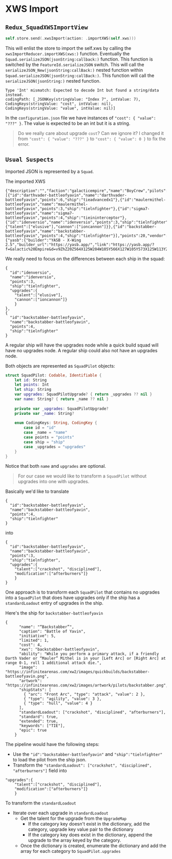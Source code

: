 #  XWS Import

## `Redux_SquadXWSImportView`

```swift
self.store.send(.xwsImport(action: .importXWS(self.xws)))
```

This will enlist the store to import the self.xws by calling the `xwsImportReducer.importXWS(xws:)` function.  Eventually the `Squad.serializeJSON(jsonString:callback:)` function.  This function is switched by the `FeatureId.serializeJSON` switch.  This will call the `serializeJSON_New(jsonString:callBack:)` nested function within `Squad.serializeJSON(jsonString:callBack:)`.  This function will call the `serializeJSON(jsonString:)` nested function.

```
Type 'Int' mismatch: Expected to decode Int but found a string/data instead.
codingPath: [_JSONKey(stringValue: "Index 7", intValue: 7), CodingKeys(stringValue: "cost", intValue: nil), CodingKeys(stringValue: "value", intValue: nil)]
```

In the `configuration.json` file we have instances of `"cost": { "value": "???" }`.  The value is expected to be an int but it is a string.

> Do we really care about upgrade `cost`?  Can we ignore it?
> I changed it from `"cost": { "value": "???" }` to `"cost": { "value": 0 }` to fix the error.


## `Usual Suspects`

Imported JSON is represented by a `Squad`.  

The imported XWS

```
{"description":"","faction":"galacticempire","name":"BoyCrew","pilots":[{"id":"darthvader-battleofyavin","name":"darthvader-battleofyavin","points":6,"ship":"tieadvancedx1"},{"id":"maulermithel-battleofyavin","name":"maulermithel-battleofyavin","points":3,"ship":"tielnfighter"},{"id":"sigma7-battleofyavin","name":"sigma7-battleofyavin","points":4,"ship":"tieininterceptor"},{"id":"idenversio","name":"idenversio","points":3,"ship":"tielnfighter","upgrades":{"talent":["elusive"],"cannon":["ioncannon"]}},{"id":"backstabber-battleofyavin","name":"backstabber-battleofyavin","points":4,"ship":"tielnfighter"}],"points":20,"vendor":{"yasb":{"builder":"YASB - X-Wing 2.5","builder_url":"https://yasb.app/","link":"https://yasb.app/?f=Galactic%20Empire&d=v9ZhZ20Z564X125W204W105Y566X127W105Y573X125W113Y218X119WW11WWY565X116W381W105&sn=BoyCrew&obs="}},"version":"10/28/2022"}
```
We really need to focus on the differences between each ship in the squad:
```
{
  "id":"idenversio",
  "name":"idenversio",
  "points":3,
  "ship":"tielnfighter",
  "upgrades":{
    "talent":["elusive"],
    "cannon":["ioncannon"]}
    }
},
{
  "id":"backstabber-battleofyavin",
  "name":"backstabber-battleofyavin",
  "points":4,
  "ship":"tielnfighter"
}
```
A regular ship will have the upgrades node while a quick build squad will have no upgrades node.
A regular ship could also not have an upgrades node.

Both objects are represented as `SquadPilot` objects:

```swift
struct SquadPilot: Codable, Identifiable {
    let id: String
    let points: Int
    let ship: String
    var upgrades: SquadPilotUpgrade? { return _upgrades ?? nil }
    var name: String? { return _name ?? nil }
    
    private var _upgrades: SquadPilotUpgrade?
    private var _name: String?
    
    enum CodingKeys: String, CodingKey {
        case id = "id"
        case _name = "name"
        case points = "points"
        case ship = "ship"
        case _upgrades = "upgrades"
    }
}
``` 
Notice that both `name` and `upgrades` are optional.


> For our case we would like to transform a `SquadPilot` without upgrades into one with upgrades.

Basically we'd like to translate 

```
{
  "id":"backstabber-battleofyavin",
  "name":"backstabber-battleofyavin",
  "points":4,
  "ship":"tielnfighter"
}
```
into
```
{
  "id":"backstabber-battleofyavin",
  "name":"backstabber-battleofyavin",
  "points":3,
  "ship":"tielnfighter",
  "upgrades":{
    "talent":["crackshot", "disciplined"],
    "modification":["afterburners"]}
    }
}
```

One approach is to transform each `SquadPilot` that contains no upgrades into a `SquadPilot` that does have upgrades only if the ship has a `standardLoadout` entry of upgrades in the ship.

Here's the ship for `backstabber-battleofyavin`

```
{
      "name": "“Backstabber”",
      "caption": "Battle of Yavin",
      "initiative": 5,
      "limited": 1,
      "cost": 4,
      "xws": "backstabber-battleofyavin",
      "ability": "While you perform a primary attack, if a friendly Darth Vader or “Mauler” Mithel is in your [Left Arc] or [Right Arc] at range 0-1, roll 1 additional attack die.",
      "image": "https://infinitearenas.com/xw2/images/quickbuilds/backstabber-battleofyavin.png",
      "artwork": "https://infinitearenas.com/xw2/images/artwork/pilots/backstabber.png",
      "shipStats": [
        { "arc": "Front Arc", "type": "attack", "value": 2 },
        { "type": "agility", "value": 3 },
        { "type": "hull", "value": 4 }
      ],
      "standardLoadout": ["crackshot", "disciplined", "afterburners"],
      "standard": true,
      "extended": true,
      "keywords": ["TIE"],
      "epic": true
    }
```

The pipeline would have the following steps:

- Use the `"id":"backstabber-battleofyavin"` and `"ship":"tielnfighter"` to load the pilot from the ship json.
- Transform the `"standardLoadout": ["crackshot", "disciplined", "afterburners"]` field into
```
"upgrades":{
    "talent":["crackshot", "disciplined"],
    "modification":["afterburners"]}
    }
```
To transform the `standardLoadout`
- Iterate over each upgrade in `standardLoadout`
  - Get the talent for the upgrade from the `UpgradeMap`
    - If the category key doesn't exist in the dictionary, add the category, upgrade key value pair to the dictionary
    - If the category key does exist in the dictionary, append the upgrade to the array keyed by the category.
  - Once the dictionary is created, enumerate the dictionary and add the array for each category to `SquadPilot.upgrades`






